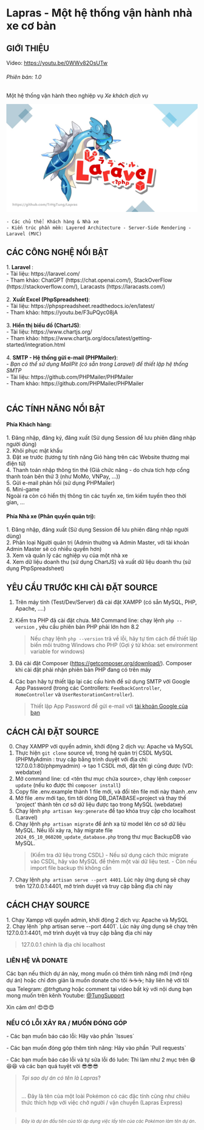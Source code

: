 <h1>Lapras - Một hệ thống vận hành nhà xe cơ bản</h1>
<h2>GIỚI THIỆU</h2>

Video: https://youtu.be/0WWv82OsUTw

<h6>Phiên bản: 1.0</h6>
<p>Một hệ thống vận hành theo nghiệp vụ <i>Xe khách dịch vụ</i> </p>
<img src="GioiThieu.jpg">

    - Các chủ thể: Khách hàng & Nhà xe
    - Kiến trúc phần mềm: Layered Architecture - Server-Side Rendering - Laravel (MVC)

<h2>CÁC CÔNG NGHỆ NỔI BẬT</h2>
1. <b> Laravel </b>: <br>
- Tài liệu: https://laravel.com/ <br>
- Tham khảo: ChatGPT (https://chat.openai.com/), StackOverFlow (https://stackoverflow.com/), Laracasts (https://laracasts.com/) <br><br>
2. <b> Xuất Excel (PhpSpreadsheet)</b>: <br>
- Tài liệu: https://phpspreadsheet.readthedocs.io/en/latest/ <br>
- Tham khảo: https://youtu.be/F3uPQyc08jA <br><br>
3. <b> Hiển thị biểu đồ (ChartJS)</b>: <br>
- Tài liệu: https://www.chartjs.org/ <br>
- Tham khảo: https://www.chartjs.org/docs/latest/getting-started/integration.html <br><br>
4. <b> SMTP - Hệ thống gửi e-mail (PHPMailer)</b>: <br>
- <i>Bạn có thể sử dụng MailPit (có sẵn trong Laravel) để thiết lập hệ thống SMTP</i><br>
- Tài liệu: https://github.com/PHPMailer/PHPMailer <br>
- Tham khảo: https://github.com/PHPMailer/PHPMailer <br><br>

<h2>CÁC TÍNH NĂNG NỔI BẬT</h2>
<h4>Phía Khách hàng:</h4>
1. Đăng nhập, đăng ký, đăng xuất (Sử dụng Session để lưu phiên đăng nhập người dùng)<br>
2. Khôi phục mật khẩu <br>
3. Đặt xe trước (tương tự tính năng Giỏ hàng trên các Website thương mại điện tử)<br>
4. Thanh toán nhập thông tin thẻ (Giả chức năng - do chưa tích hợp cổng thanh toán bên thứ 3 (như MoMo, VNPay, ...))<br>
5. Gửi e-mail phản hồi (sử dụng PHPMailer)<br>
6. Mini-game <br>
Ngoài ra còn có hiển thị thông tin các tuyến xe, tìm kiếm tuyến theo thời gian, ...
<h4>Phía Nhà xe (Phân quyền quản trị):</h4>
1. Đăng nhập, đăng xuất (Sử dụng Session để lưu phiên đăng nhập người dùng)<br>
2. Phân loại Người quản trị (Admin thường và Admin Master, với tài khoản Admin Master sẽ có nhiều quyền hơn) <br>
3. Xem và quản lý các nghiệp vụ của một nhà xe<br>
4. Xem dữ liệu doanh thu (sử dụng ChartJS) và xuất dữ liệu doanh thu (sử dụng PhpSpreadsheet)<br>

<h2>YÊU CẦU TRƯỚC KHI CÀI ĐẶT SOURCE</h2>

1. Trên máy tính (Test/Dev/Server) đã cài đặt XAMPP (có sẵn MySQL, PHP, Apache, ....) <br>

2. Kiểm tra PHP đã cài đặt chưa. Mở Command line: chạy lệnh `php --version` , yêu cầu phiên bản PHP phải lớn hơn 8.2 <br>

    > Nếu chạy lệnh `php --version` trả về lỗi, hãy tự tìm cách để thiết lập biến môi trường Windows cho PHP (Gợi ý từ khóa: set environment variable for windows)<br>

3. Đã cài đặt Composer (https://getcomposer.org/download/). Composer khi cài đặt phải nhận phiên bản PHP đang có trên máy <br>
4. Các bạn hãy tự thiết lập lại các cấu hình để sử dụng SMTP với Google App Password (trong các Controllers: `FeedbackController`, `HomeController` và `UserRestorationController`).
    > Thiết lập App Password để gửi e-mail với <a href="https://myaccount.google.com/apppasswords">tài khoản Google của bạn</a><br>

<h2>CÁCH CÀI ĐẶT SOURCE</h2>

0. Chạy XAMPP với quyền admin, khởi động 2 dịch vụ: Apache và MySQL <br>
1. Thực hiện `git clone` source về, trong hệ quản trị CSDL MySQL (PHPMyAdmin : truy cập bằng trình duyệt với địa chỉ: 127.0.0.1:80/phpmyadmin) -> tạo 1 CSDL mới, đặt tên gì cũng được (VD: webdatxe)<br>
2. Mở command line: cd <tên thư mục chứa source>, chạy lệnh `composer update` (nếu ko được thì `composer install`) <br>
3. Copy file .env.example thành 1 file mới, và đổi tên file mới này thành .env <br>
4. Mở file .env mới tạo, tìm tới dòng DB_DATABASE=project và thay thế 'project' thành tên cơ sở dữ liệu được tạo trong MySQL (webdatxe)<br>
5. Chạy lệnh `php artisan key:generate` để tạo khóa truy cập cho localhost (Laravel) <br>
6. Chạy lệnh `php artisan migrate` để ánh xạ từ model lên cơ sở dữ liệu MySQL. Nếu lỗi xảy ra, hãy migrate file `2024_05_10_060200_update_database.php` trong thư mục BackupDB vào MySQL. <br>
    > (Kiểm tra dữ liệu trong CSDL) - Nếu sử dụng cách thức migrate vào CSDL, hãy vào MySQL để thêm một vài dữ liệu test. - Còn nếu import file backup thì không cần <br>
7. Chạy lệnh `php artisan serve --port 4401`. Lúc này ứng dụng sẽ chạy trên 127.0.0.1:4401, mở trình duyệt và truy cập bằng địa chỉ này <br>

<h2>CÁCH CHẠY SOURCE</h2>
1. Chạy Xampp với quyền admin, khởi động 2 dịch vụ: Apache và MySQL <br>
2. Chạy lệnh `php artisan serve --port 4401`. Lúc này ứng dụng sẽ chạy trên 127.0.0.1:4401, mở trình duyệt và truy cập bằng địa chỉ này <br>

> 127.0.0.1 chính là địa chỉ localhost<br>

<h3>LIÊN HỆ VÀ DONATE</h3>
<p>Các bạn nếu thích dự án này, mong muốn có thêm tính năng mới (mở rộng dự án) hoặc chỉ đơn giản là muốn donate cho tôi ☕☕☕; hãy liên hệ với tôi qua Telegram: <i>@trhgtung</i> hoặc comment tại video bất kỳ với nội dung bạn mong muốn trên kênh Youtube: <a href="https://www.youtube.com/@TungSupport">@TungSupport</a></p>
<p>Xin cảm ơn! 😍😍😍</p>

<h3>NẾU CÓ LỖI XẢY RA / MUỐN ĐÓNG GÓP</h3>
<p>- Các bạn muốn báo cáo lỗi: Hãy vào phần `Issues`</p>
<p>- Các bạn muốn đóng góp thêm tính năng: Hãy vào phần `Pull requests`</p>
<p>- Các bạn muốn báo cáo lỗi và tự sửa lỗi đó luôn: Thì làm như 2 mục trên 😆😆😆 và các bạn quá tuyệt vời 😎😎😎</p>

> <i>Tại sao dự án có tên là Lapras</i>? <br><br>
>
> ... Đây là tên của một loài Pokémon có các đặc tính cũng như chiêu thức thích hợp với việc chở người / vận chuyển (Lapras Express)<br><br>

> <small><i>Đây là dự án đầu tiên của tôi áp dụng việc lấy tên của các Pokémon làm tên dự án</i></small>.
